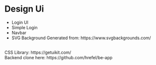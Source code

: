 # Design Ui

<ul>
    <li>Login UI</li>
    <li>Simple Login</li>
    <li>Navbar</li>
    <li>SVG Background Generated from: https://www.svgbackgrounds.com/</li>
</ul>

<br>
CSS Library: https://getuikit.com/
<br>
Backend clone here: https://github.com/hrefel/be-app
